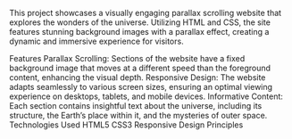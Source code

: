 This project showcases a visually engaging parallax scrolling website that explores the wonders of the universe. Utilizing HTML and CSS, the site features stunning background images with a parallax effect, creating a dynamic and immersive experience for visitors.

Features
Parallax Scrolling: Sections of the website have a fixed background image that moves at a different speed than the foreground content, enhancing the visual depth.
Responsive Design: The website adapts seamlessly to various screen sizes, ensuring an optimal viewing experience on desktops, tablets, and mobile devices.
Informative Content: Each section contains insightful text about the universe, including its structure, the Earth’s place within it, and the mysteries of outer space.
Technologies Used
HTML5
CSS3
Responsive Design Principles
